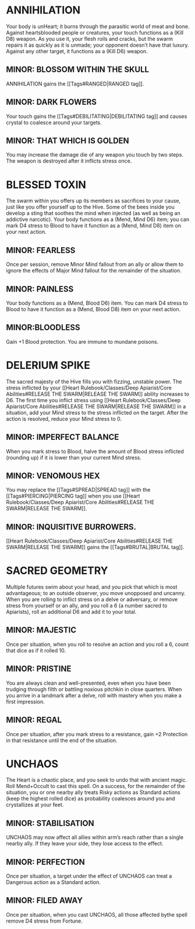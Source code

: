 # ANNIHILATION
Your body is unHeart; it burns through the parasitic world of meat and bone. Against heartsblooded people or creatures, your touch functions as a (Kill D8) weapon. As you use it, your flesh roils and cracks, but the swarm repairs it as quickly as it is unmade; your opponent doesn’t have that luxury. Against any other target, it functions as a (Kill D6) weapon.

## MINOR: BLOSSOM WITHIN THE SKULL
ANNIHILATION gains the [[Tags#RANGED|RANGED tag]].

## MINOR: DARK FLOWERS
Your touch gains the [[Tags#DEBILITATING|DEBILITATING tag]] and causes crystal to coalesce around your targets.

## MINOR: THAT WHICH IS GOLDEN
You may increase the damage die of any weapon you touch by two steps. The weapon is destroyed after it inflicts stress once.

# BLESSED TOXIN
The swarm within you offers up its members as sacrifices to your cause, just like you offer yourself up to the Hive. Some of the bees inside you develop a sting that soothes the mind when injected (as well as being an addictive narcotic).
Your body functions as a (Mend, Mind D6) item; you can mark D4 stress to Blood to have it function as a (Mend, Mind D8) item on your next action.

## MINOR: FEARLESS
Once per session, remove Minor Mind fallout from an ally or allow them to ignore the effects of Major Mind fallout for the remainder of the situation.

## MINOR: PAINLESS
Your body functions as a (Mend, Blood D6) item. You can mark D4 stress to Blood to have it function as a (Mend, Blood D8) item on your next action.

## MINOR:BLOODLESS 
Gain +1 Blood protection. You are immune to mundane poisons.

# DELERIUM SPIKE
The sacred majesty of the Hive fills you with fizzing, unstable power. The stress inflicted by your [[Heart Rulebook/Classes/Deep Apiarist/Core Abilities#RELEASE THE SWARM|RELEASE THE SWARM]] ability increases to D6. The first time you inflict stress using  [[Heart Rulebook/Classes/Deep Apiarist/Core Abilities#RELEASE THE SWARM|RELEASE THE SWARM]] in a situation, add your Mind stress to the stress inflicted on the target. After the action is resolved, reduce your Mind stress to 0.

## MINOR: IMPERFECT BALANCE
When you mark stress to Blood, halve the amount of Blood stress inflicted (rounding up) if it is lower than your current Mind stress.

## MINOR: VENOMOUS HEX
You may replace the [[Tags#SPREAD|SPREAD tag]] with the [[Tags#PIERCING|PIERCING tag]] when you use  [[Heart Rulebook/Classes/Deep Apiarist/Core Abilities#RELEASE THE SWARM|RELEASE THE SWARM]].

## MINOR: INQUISITIVE BURROWERS.
[[Heart Rulebook/Classes/Deep Apiarist/Core Abilities#RELEASE THE SWARM|RELEASE THE SWARM]] gains the [[Tags#BRUTAL|BRUTAL tag]].

# SACRED GEOMETRY
Multiple futures swim about your head, and you pick that which is most advantageous; to an outside observer, you move unopposed and uncanny. When you are rolling to inflict stress on a delve or adversary, or remove stress from yourself or an ally, and you roll a 6 (a number sacred to Apiarists), roll an additional D6 and add it to your total.

## MINOR: MAJESTIC 
Once per situation, when you roll to resolve an action and you roll a 6,
count that dice as if it rolled 10.

## MINOR: PRISTINE
You are always clean and well-presented, even when you have been trudging through filth or battling noxious pitchkin in close quarters.
When you arrive in a landmark after a delve, roll with mastery when you make a first impression.

## MINOR: REGAL
Once per situation, after you mark stress to a resistance, gain +2 Protection in that resistance until the end of the situation.

# UNCHAOS
The Heart is a chaotic place, and you seek to undo that with ancient magic. Roll Mend+Occult to cast this spell. On a success, for the remainder of the situation, you or one nearby ally treats Risky actions as Standard actions (keep the highest rolled dice) as probability coalesces around you and crystallizes at your feet.

## MINOR: STABILISATION 
UNCHAOS may now affect all allies within arm’s reach rather than a single nearby ally. If they leave your side, they lose access to the effect.

## MINOR: PERFECTION
Once per situation, a target under the effect of UNCHAOS can treat a Dangerous action as a Standard action.

## MINOR: FILED AWAY
Once per situation, when you cast UNCHAOS, all those affected bythe spell remove D4 stress from Fortune.